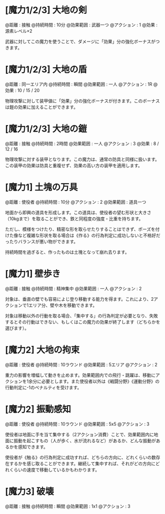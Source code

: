 # [魔力1/2/3] 大地の剣

@距離 : 接触	@持続時間 : 10分	@効果範囲 : 武器一つ	@アクション : 1	@効果 : 源素レベル×2

武器に対してこの魔力を使うことで、ダメージに「効果」分の強化ボーナスがつきます。


# [魔力1/2/3] 大地の盾

@距離 : 同一エリア内	@持続時間 : 瞬間	@効果範囲 : 一人	@アクション : 1R	@効果 : 10 / 15 / 20

物理攻撃に対して装甲値に「効果」分の強化ボーナスが付きます。このボーナスは鎧の効果に加えることができます。

# [魔力1/2/3] 大地の鎧

@距離 : 接触	@持続時間 : 2時間	@効果範囲 : 一人	@アクション : 3	@効果 : 8 / 12 / 16

物理攻撃に対する装甲となります。この魔力は、通常の防具と同様に扱います。この装甲の効果は防具と重複せず、効果の高い方の装甲を適用します。


# [魔力1] 土塊の万具

@距離 : 使役者	@持続時間 : 10分	@アクション : 2	@効果範囲 : 道具一つ

地面から即興の道具を形成します。この道具は、使役者の望む形状と大きさ（10kgまで）を取ることができ、鉄と同程度の強度・比重を持ちます。

ただし、模様をつけたり、精密な形を取らせたりすることはできず、ポーズを付けた像など複雑な形状を取る場合は《作る》の行為判定に成功しないと不格好だったりバランスが悪い物ができます。

持続時間を過ぎると、作ったものは土塊となって崩れ去ります。


# [魔力1] 壁歩き

@距離 : 接触	@持続時間 : 精神集中	@効果範囲 : 一人	@アクション : 2

対象は、垂直の壁でも容易によじ登り移動する能力を得ます。これにより、2アクションで1エリア分、壁や木を移動できます。

対象は移動以外の行動を取る場合、「集中する」の行為判定が必要となり、失敗するとその行動はできない、もしくはこの魔力の効果が終了します（どちらかを選びます）。


# [魔力2] 大地の拘束

@距離 : 使役者	@持続時間 : 10ラウンド	@効果範囲 : 5エリア	@アクション : 2

重力の影響を増幅して動きを止めます。効果範囲内での飛行・跳躍は、移動にアクションを1余分に必要とします。また使役者以外は《戦闘分野》《運動分野》の行動判定に-1のペナルティを受けます。


# [魔力2] 振動感知

@距離 : 使役者	@持続時間 : 10ラウンド	@効果範囲 : 5x5	@アクション : 3

使役者は地面に手を当て集中する（2アクション消費）ことで、効果範囲内に地面に振動を起こすもの（人が歩く、水が流れるなど）があるか、どんな振動があるかを感知できます。

使役者が《触る》の行為判定に成功すれば、どちらの方向に、どれくらいの数存在するかを感じ取ることができます。継続して集中すれば、それがどの方向にどれくらいの速度で移動しているかもわかります。

# [魔力3] 破壊

@距離 : 接触	@持続時間 : 瞬間	@効果範囲 : 1x1	@アクション : 3
